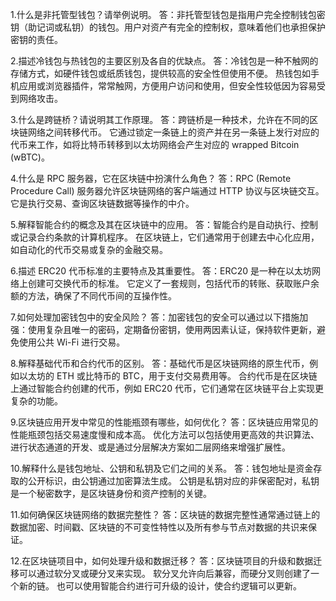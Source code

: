 1.什么是非托管型钱包？请举例说明。
  答：非托管型钱包是指用户完全控制钱包密钥（助记词或私钥）的钱包。用户对资产有完全的控制权，意味着他们也承担保护密钥的责任。

2.描述冷钱包与热钱包的主要区别及各自的优缺点。
  答：冷钱包是一种不触网的存储方式，如硬件钱包或纸质钱包，提供较高的安全性但使用不便。
     热钱包如手机应用或浏览器插件，常常触网，方便用户访问和使用，但安全性较低因为容易受到网络攻击。

3.什么是跨链桥？请说明其工作原理。
  答：跨链桥是一种技术，允许在不同的区块链网络之间转移代币。
     它通过锁定一条链上的资产并在另一条链上发行对应的代币来工作，如将比特币转移到以太坊网络会产生对应的 wrapped Bitcoin (wBTC)。

4.什么是 RPC 服务器，它在区块链中扮演什么角色？
  答：RPC (Remote Procedure Call) 服务器允许区块链网络的客户端通过 HTTP 协议与区块链交互。
     它是执行交易、查询区块链数据等操作的中介。

5.解释智能合约的概念及其在区块链中的应用。
  答：智能合约是自动执行、控制或记录合约条款的计算机程序。
     在区块链上，它们通常用于创建去中心化应用，如自动化的代币交易或复杂的金融交易。

6.描述 ERC20 代币标准的主要特点及其重要性。
  答：ERC20 是一种在以太坊网络上创建可交换代币的标准。
     它定义了一套规则，包括代币的转账、获取账户余额的方法，确保了不同代币间的互操作性。

7.如何处理加密钱包中的安全风险？
  答：加密钱包的安全可以通过以下措施加强：使用复杂且唯一的密码，定期备份密钥，使用两因素认证，保持软件更新，避免使用公共 Wi-Fi 进行交易。

8.解释基础代币和合约代币的区别。
  答：基础代币是区块链网络的原生代币，例如以太坊的 ETH 或比特币的 BTC，用于支付交易费用等。
     合约代币是在区块链上通过智能合约创建的代币，例如 ERC20 代币，它们通常在区块链平台上实现更复杂的功能。

9.区块链应用开发中常见的性能瓶颈有哪些，如何优化？
  答：区块链应用常见的性能瓶颈包括交易速度慢和成本高。
     优化方法可以包括使用更高效的共识算法、进行状态通道的开发、或是通过分层解决方案如二层网络来增强扩展性。

10.解释什么是钱包地址、公钥和私钥及它们之间的关系。
  答：钱包地址是资金存取的公开标识，由公钥通过加密算法生成。
     公钥是私钥对应的非保密配对，私钥是一个秘密数字，是区块链身份和资产控制的关键。

11.如何确保区块链网络的数据完整性？
  答：区块链的数据完整性通常通过链上的数据加密、时间戳、区块链的不可变性特性以及所有参与节点对数据的共识来保证。

12.在区块链项目中，如何处理升级和数据迁移？
  答：区块链项目的升级和数据迁移可以通过软分叉或硬分叉来实现。
     软分叉允许向后兼容，而硬分叉则创建了一个新的链。
     也可以使用智能合约进行可升级的设计，使合约逻辑可以更新。
